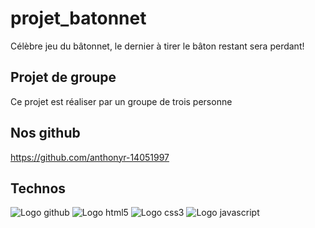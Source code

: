 # projet_batonnet
Célèbre jeu du bâtonnet, le dernier à tirer le bâton restant sera perdant!

## Projet de groupe
Ce projet est réaliser par un groupe de trois personne

## Nos github
https://github.com/anthonyr-14051997

## Technos
![Logo github](https://img.shields.io/badge/GitHub-100000?style=for-the-badge&logo=github&logoColor=white)
![Logo html5](https://img.shields.io/badge/HTML5-E34F26?style=for-the-badge&logo=html5&logoColor=white)
![Logo css3](https://img.shields.io/badge/CSS3-1572B6?style=for-the-badge&logo=css3&logoColor=white)
![Logo javascript](https://img.shields.io/badge/JavaScript-323330?style=for-the-badge&logo=javascript&logoColor=F7DF1E)
